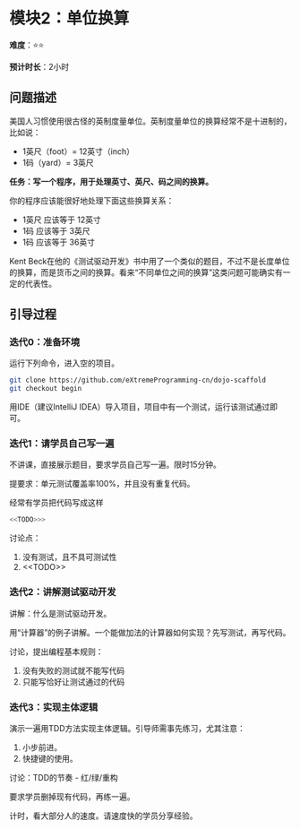 # 模块2：单位换算

**难度**：⭐️⭐️

**预计时长**：2小时

## 问题描述

美国人习惯使用很古怪的英制度量单位。英制度量单位的换算经常不是十进制的，比如说：

* 1英尺（foot）= 12英寸（inch）
* 1码（yard）= 3英尺

**任务：写一个程序，用于处理英寸、英尺、码之间的换算。**

你的程序应该能很好地处理下面这些换算关系：

* 1英尺 应该等于 12英寸
* 1码 应该等于 3英尺
* 1码 应该等于 36英寸

Kent Beck在他的《测试驱动开发》书中用了一个类似的题目，不过不是长度单位的换算，而是货币之间的换算。看来“不同单位之间的换算”这类问题可能确实有一定的代表性。

## 引导过程

### 迭代0：准备环境

运行下列命令，进入空的项目。

````Bash
git clone https://github.com/eXtremeProgramming-cn/dojo-scaffold
git checkout begin 
````

用IDE（建议IntelliJ IDEA）导入项目，项目中有一个测试，运行该测试通过即可。

### 迭代1：请学员自己写一遍

不讲课，直接展示题目，要求学员自己写一遍。限时15分钟。

提要求：单元测试覆盖率100%，并且没有重复代码。

经常有学员把代码写成这样

````Java
<<TODO>>>
````

讨论点：

1. 没有测试，且不具可测试性 <br>
1. \<\<TODO\>\>

### 迭代2：讲解测试驱动开发

讲解：什么是测试驱动开发。

用“计算器”的例子讲解。一个能做加法的计算器如何实现？先写测试，再写代码。

讨论，提出编程基本规则：

1. 没有失败的测试就不能写代码
1. 只能写恰好让测试通过的代码

### 迭代3：实现主体逻辑

演示一遍用TDD方法实现主体逻辑。引导师需事先练习，尤其注意：

1. 小步前进。
1. 快捷键的使用。

讨论：TDD的节奏 - 红/绿/重构

要求学员删掉现有代码，再练一遍。

计时，看大部分人的速度。请速度快的学员分享经验。


